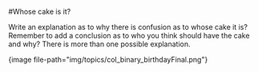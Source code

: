 #Whose cake is it?

Write an explanation as to why there is confusion as to whose cake it is?
Remember to add a conclusion as to who you think should have the cake and why?
There is more than one possible explanation.

{image file-path="img/topics/col_binary_birthdayFinal.png"}
